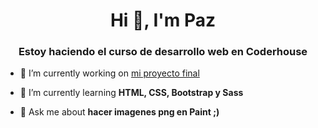 <h1 align="center">Hi 👋, I'm Paz</h1>
<h3 align="center">Estoy haciendo el curso de desarrollo web en Coderhouse</h3>

- 🔭 I’m currently working on [mi proyecto final](http://ladanz.epizy.com/index.html)

- 🌱 I’m currently learning **HTML, CSS, Bootstrap y Sass**

- 💬 Ask me about **hacer imagenes png en Paint ;)**


